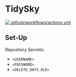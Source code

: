 # TidySky

[![.github/workflows/actions.yml](https://github.com/joshuagladwin/tidysky/actions/workflows/actions.yml/badge.svg)](https://github.com/joshuagladwin/tidysky/actions/workflows/actions.yml)

## Set-Up

Repository Secrets:

* `<USERNAME>`
* `<PASSWORD>`
* `<DELETE_DAYS_OLD>`
